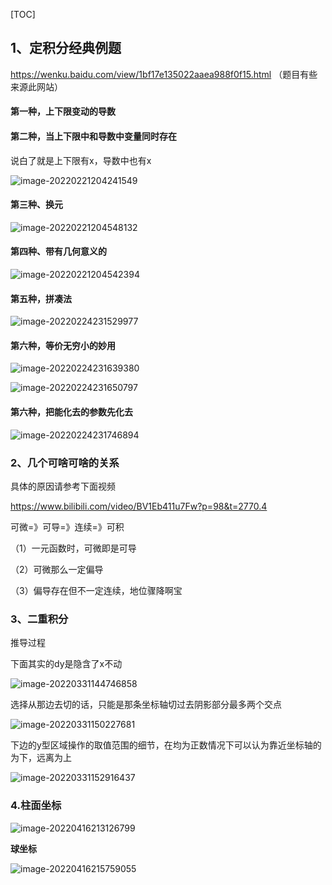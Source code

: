 [TOC]



## 1、定积分经典例题

https://wenku.baidu.com/view/1bf17e135022aaea988f0f15.html 	（题目有些来源此网站）

#### 第一种，上下限变动的导数

#### 第二种，当上下限中和导数中变量同时存在

说白了就是上下限有x，导数中也有x

![image-20220221204241549](C:\Users\Lzo\AppData\Roaming\Typora\typora-user-images\image-20220221204241549.png)

#### 第三种、换元

![image-20220221204548132](C:\Users\Lzo\AppData\Roaming\Typora\typora-user-images\image-20220221204548132.png)



#### 第四种、带有几何意义的

![image-20220221204542394](C:\Users\Lzo\AppData\Roaming\Typora\typora-user-images\image-20220221204542394.png)



#### 第五种，拼凑法

![image-20220224231529977](C:\Users\Lzo\AppData\Roaming\Typora\typora-user-images\image-20220224231529977.png)



#### 第六种，等价无穷小的妙用

![image-20220224231639380](C:\Users\Lzo\AppData\Roaming\Typora\typora-user-images\image-20220224231639380.png)

![image-20220224231650797](C:\Users\Lzo\AppData\Roaming\Typora\typora-user-images\image-20220224231650797.png)



#### 第六种，把能化去的参数先化去

![image-20220224231746894](C:\Users\Lzo\AppData\Roaming\Typora\typora-user-images\image-20220224231746894.png)

### 2、几个可啥可啥的关系

具体的原因请参考下面视频

https://www.bilibili.com/video/BV1Eb411u7Fw?p=98&t=2770.4

可微=》可导=》连续=》可积

（1）一元函数时，可微即是可导

（2）可微那么一定偏导

（3）偏导存在但不一定连续，地位骤降啊宝

### 3、二重积分

推导过程

下面其实的dy是隐含了x不动

![image-20220331144746858](C:\Users\Lzo\AppData\Roaming\Typora\typora-user-images\image-20220331144746858.png)

选择从那边去切的话，只能是那条坐标轴切过去阴影部分最多两个交点

![image-20220331150227681](C:\Users\Lzo\AppData\Roaming\Typora\typora-user-images\image-20220331150227681.png)

下边的y型区域操作的取值范围的细节，在均为正数情况下可以认为靠近坐标轴的为下，远离为上

![image-20220331152916437](C:\Users\Lzo\AppData\Roaming\Typora\typora-user-images\image-20220331152916437.png)



### 4.柱面坐标

![image-20220416213126799](C:\Users\Lzo\AppData\Roaming\Typora\typora-user-images\image-20220416213126799.png)

**球坐标**

![image-20220416215759055](C:\Users\Lzo\AppData\Roaming\Typora\typora-user-images\image-20220416215759055.png)















